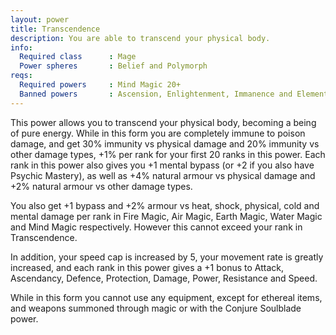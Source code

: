 ```yaml
---
layout: power
title: Transcendence
description: You are able to transcend your physical body.
info:
  Required class      : Mage
  Power spheres       : Belief and Polymorph
reqs:
  Required powers     : Mind Magic 20+
  Banned powers       : Ascension, Enlightenment, Immanence and Elemental Infusion
---
```


This power allows you to transcend your physical body, becoming a being of pure
energy.  While in this form you are completely immune to poison damage, and get
30% immunity vs physical damage and 20% immunity vs other damage types, +1% per
rank for your first 20 ranks in this power.  Each rank in this power also gives
you +1 mental bypass (or +2 if you also have Psychic Mastery), as well as +4%
natural armour vs physical damage and +2% natural armour vs other damage types.

You also get +1 bypass and +2% armour vs heat, shock, physical, cold and mental
damage per rank in Fire Magic, Air Magic, Earth Magic, Water Magic and Mind
Magic respectively.  However this cannot exceed your rank in Transcendence.

In addition, your speed cap is increased by 5, your movement rate is greatly
increased, and each rank in this power gives a +1 bonus to Attack, Ascendancy,
Defence, Protection, Damage, Power, Resistance and Speed.

While in this form you cannot use any equipment, except for ethereal items, and
weapons summoned through magic or with the Conjure Soulblade power.
